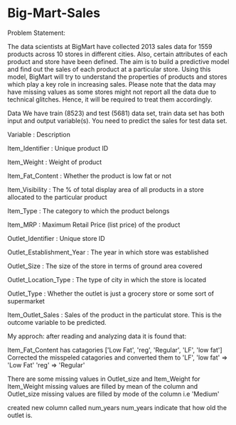 # Big-Mart-Sales

Problem Statement:

The data scientists at BigMart have collected 2013 sales data for 1559 products across 10 stores in different cities. Also, certain attributes of each product and store have been defined. The aim is to build a predictive model and find out the sales of each product at a particular store. Using this model, BigMart will try to understand the properties of products and stores which play a key role in increasing sales. Please note that the data may have missing values as some stores might not report all the data due to technical glitches. Hence, it will be required to treat them accordingly.

Data We have train (8523) and test (5681) data set, train data set has both input and output variable(s). You need to predict the sales for test data set.

Variable : Description

Item_Identifier : Unique product ID

Item_Weight : Weight of product

Item_Fat_Content : Whether the product is low fat or not

Item_Visibility : The % of total display area of all products in a store allocated to the particular product

Item_Type : The category to which the product belongs

Item_MRP : Maximum Retail Price (list price) of the product

Outlet_Identifier : Unique store ID

Outlet_Establishment_Year : The year in which store was established

Outlet_Size : The size of the store in terms of ground area covered

Outlet_Location_Type : The type of city in which the store is located

Outlet_Type : Whether the outlet is just a grocery store or some sort of supermarket

Item_Outlet_Sales : Sales of the product in the particulat store. This is the outcome variable to be predicted.

My approch: after reading and analyzing data it is found that:

Item_Fat_Content has catagories ['Low Fat', 'reg', 'Regular', 'LF', 'low fat'] Corrected the misspeled catagories and converted them to
'LF', 'low fat' => 'Low Fat' 'reg' => 'Regular'

There are some missing values in Outlet_size and Item_Weight for Item_Weight missing values are filled by mean of the column and Outlet_size missing values are filled by mode of the column i.e 'Medium'

created new column called num_years num_years indicate that how old the outlet is.
